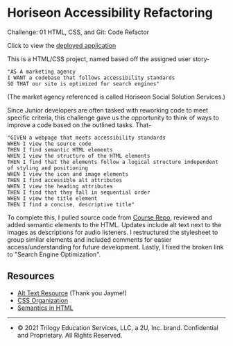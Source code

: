 # Horiseon Accessibility Refactoring

Challenge: 01 HTML, CSS, and Git: Code Refactor

Click to view the [deployed application](https://dieterichelizabeth.github.io/horiseon-accessibility-refactoring/)

This is a HTML/CSS project, named based off the assigned user story-

```
"AS A marketing agency
I WANT a codebase that follows accessibility standards
SO THAT our site is optimized for search engines"
```

(The market agency referenced is called Horiseon Social Solution Services.)

Since Junior developers are often tasked with reworking code to meet specific criteria, this challenge gave us the opportunity to think of ways to improve a code based on the outlined tasks. That-

```
"GIVEN a webpage that meets accessibility standards
WHEN I view the source code
THEN I find semantic HTML elements
WHEN I view the structure of the HTML elements
THEN I find that the elements follow a logical structure independent of styling and positioning
WHEN I view the icon and image elements
THEN I find accessible alt attributes
WHEN I view the heading attributes
THEN I find that they fall in sequential order
WHEN I view the title element
THEN I find a concise, descriptive title"
```

To complete this, I pulled source code from [Course Repo](https://github.com/the-Coding-Boot-Camp-at-UT/UTA-VIRT-BO-FSF-PT-12-2021-U-B), reviewed and added semantic elements to the HTML. Updates include alt text next to the images as descriptions for audio listeners. I restructured the stylesheet to group similar elements and included comments for easier access/understanding for future development. Lastly, I fixed the broken link to "Search Engine Optimization".

## Resources

- [Alt Text Resource](https://moz.com/learn/seo/alt-text) (Thank you Jayme!)
- [CSS Organization](https://developer.mozilla.org/en-US/docs/Learn/CSS/Building_blocks/Organizing)
- [Semantics in HTML](https://developer.mozilla.org/en-US/docs/Learn/HTML/Introduction_to_HTML/Document_and_website_structure)

---

- © 2021 Trilogy Education Services, LLC, a 2U, Inc. brand. Confidential and Proprietary. All Rights Reserved.
